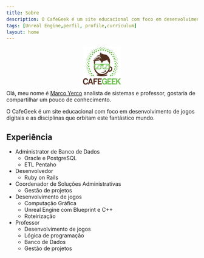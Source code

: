 ```yaml
---
title: Sobre
description: O CafeGeek é um site educacional com foco em desenvolvimento de jogos digitais e as disciplinas que orbitam este fantástico mundo.
tags: [Unreal Engine,perfil, profile,curriculum]
layout: home
---
```


<p align="center">
<img align="center" width="100" height="100" src="imagens/cafegeek_small.png">
</p>

Olá, meu nome é [Marco Yerco](mailto:myerco@gmail.com) analista de sistemas e professor, gostaria de compartilhar um pouco de conhecimento.

O CafeGeek é um site educacional com foco em desenvolvimento de jogos digitais e as disciplinas que orbitam este fantástico mundo.

## Experiência

- Administrator de Banco de Dados    
  - Oracle e PostgreSQL
  - ETL Pentaho
- Desenvolvedor
  - Ruby on Rails
- Coordenador de Soluções Administrativas   
  - Gestão de projetos
- Desenvolvimento de jogos   
  - Computação Gráfica    
  - Unreal Engine com Blueprint e C++
  - Roteirização
- Professor
  - Desenvolvimento de jogos
  - Lógica de programação
  - Banco de Dados
  - Gestão de projetos
